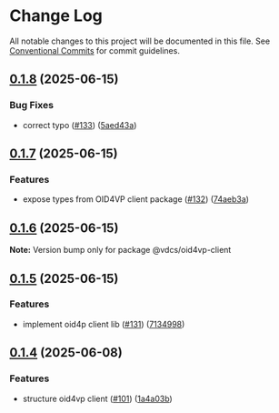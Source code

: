 # Change Log

All notable changes to this project will be documented in this file.
See [Conventional Commits](https://conventionalcommits.org) for commit guidelines.

## [0.1.8](https://github.com/hopae-official/Verifiable-Digital-Credentials/compare/v0.1.7...v0.1.8) (2025-06-15)


### Bug Fixes

* correct typo ([#133](https://github.com/hopae-official/Verifiable-Digital-Credentials/issues/133)) ([5aed43a](https://github.com/hopae-official/Verifiable-Digital-Credentials/commit/5aed43a46fd0d81e5d84f910e33bbb51e09227f7))





## [0.1.7](https://github.com/hopae-official/Verifiable-Digital-Credentials/compare/v0.1.6...v0.1.7) (2025-06-15)


### Features

* expose types from OID4VP client package ([#132](https://github.com/hopae-official/Verifiable-Digital-Credentials/issues/132)) ([74aeb3a](https://github.com/hopae-official/Verifiable-Digital-Credentials/commit/74aeb3a76b8d9cbc0aa32535b51b817952893905))





## [0.1.6](https://github.com/hopae-official/Verifiable-Digital-Credentials/compare/v0.1.5...v0.1.6) (2025-06-15)

**Note:** Version bump only for package @vdcs/oid4vp-client





## [0.1.5](https://github.com/hopae-official/Verifiable-Digital-Credentials/compare/v0.1.4...v0.1.5) (2025-06-15)


### Features

* implement oid4p client lib ([#131](https://github.com/hopae-official/Verifiable-Digital-Credentials/issues/131)) ([7134998](https://github.com/hopae-official/Verifiable-Digital-Credentials/commit/7134998b9f2ce0757c8885e40c24f2cf39ee696a))





## [0.1.4](https://github.com/hopae-official/Verifiable-Digital-Credentials/compare/v0.1.2...v0.1.4) (2025-06-08)


### Features

* structure oid4vp client ([#101](https://github.com/hopae-official/Verifiable-Digital-Credentials/issues/101)) ([1a4a03b](https://github.com/hopae-official/Verifiable-Digital-Credentials/commit/1a4a03ba880936a7f0a6d6c843927f7daa3d0ea8))
